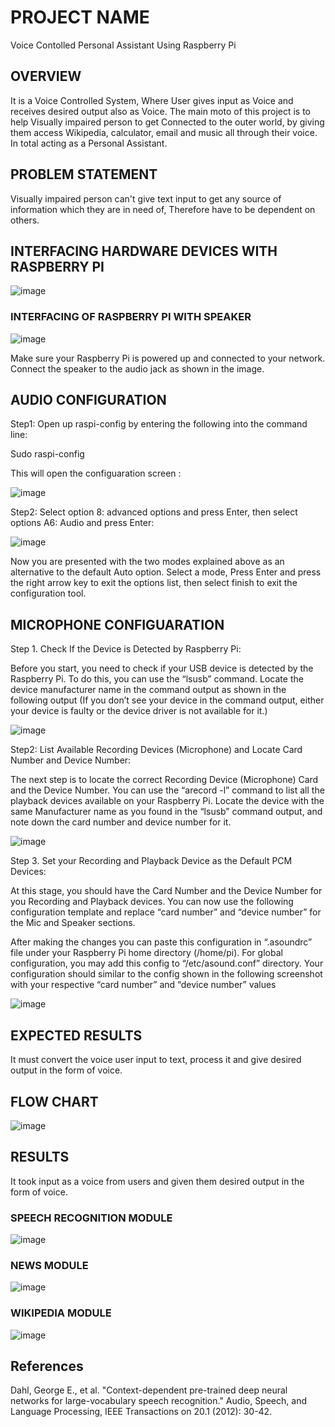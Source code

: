 # PROJECT NAME
Voice Contolled Personal Assistant Using Raspberry Pi

## OVERVIEW
It is a Voice Controlled System, Where User gives input as Voice and receives desired output also as Voice. The main moto of this project is to help Visually impaired person to get Connected to the outer world, by giving them access Wikipedia, calculator, email and music all through their voice. In total acting as a Personal Assistant.


## PROBLEM STATEMENT
Visually impaired person can't give text input to get any source of information which they are in need of, Therefore have to be dependent on others.



## INTERFACING HARDWARE DEVICES WITH RASPBERRY PI

![image](https://user-images.githubusercontent.com/42416500/98030584-4388b780-1e37-11eb-9c35-d51e75f07802.png)



### INTERFACING OF RASPBERRY PI WITH SPEAKER

![image](https://user-images.githubusercontent.com/42416500/98030983-d6c1ed00-1e37-11eb-83fe-e6ae00e5bc55.png)


Make sure your Raspberry Pi is powered up and connected to your network.
Connect the speaker to the audio jack as shown in the image. 




## AUDIO CONFIGURATION


Step1:  Open up raspi-config by entering the following into the command line:

Sudo raspi-config

This will open the configuaration screen :         

![image](https://user-images.githubusercontent.com/42416500/98031435-7e3f1f80-1e38-11eb-8fdf-61a57e77c98e.png)



Step2: Select option 8: advanced options and press Enter, then select options A6: Audio and press Enter:    



![image](https://user-images.githubusercontent.com/42416500/98032887-acbdfa00-1e3a-11eb-8706-e884afca9b9c.png)

                                        
Now you are presented with the two modes explained above as an alternative to the default Auto option. 
Select a mode, Press Enter and press the right arrow key to exit the options list, 
then select finish to exit the configuration tool.



## MICROPHONE CONFIGUARATION

Step 1. Check If the Device is Detected by Raspberry Pi:

Before you start, you need to check if your USB device is detected by the Raspberry Pi. To do this, you can use the “lsusb” command. Locate the device manufacturer name in the command output as shown in the following output (If you don’t see your device in the command output, either your device is faulty or the device driver is not available for it.) 

![image](https://user-images.githubusercontent.com/42416500/98409447-e2f8b500-2098-11eb-8c93-12ea132dd069.png)


                            
Step2: List Available Recording Devices (Microphone) and Locate Card Number and Device Number:


The next step is to locate the correct Recording Device (Microphone) Card and the Device Number. You can use the “arecord -l” command to list all the playback devices available on your Raspberry Pi. Locate the device with the same Manufacturer name as you found in the “lsusb” command output, and note down the card number and device number for it.

![image](https://user-images.githubusercontent.com/42416500/98410488-c78ea980-209a-11eb-9639-3134a38135a1.png)


Step 3. Set your Recording and Playback Device as the Default PCM Devices:


At this stage, you should have the Card Number and the Device Number for you Recording and Playback devices. You can now use the following configuration template and replace “card number” and “device number” for the Mic and Speaker sections.

After making the changes you can paste this configuration in “.asoundrc” file under your Raspberry Pi home directory (/home/pi). For global configuration, you may add this config to “/etc/asound.conf” directory. Your configuration should similar to the config shown in the following screenshot with your respective “card number” and “device number” values 




![image](https://user-images.githubusercontent.com/42416500/98411289-cad66500-209b-11eb-99a1-3c9dfc8d3726.png)




## EXPECTED RESULTS
It must convert the voice user input to text, process it and give desired output in the form of voice.


## FLOW CHART

![image](https://user-images.githubusercontent.com/42416500/98411813-bf376e00-209c-11eb-9868-7ae2a53403b5.png)



## RESULTS
It took input as a voice from users and given them desired output in the form of voice.





### SPEECH RECOGNITION MODULE  




![image](https://user-images.githubusercontent.com/42416500/99827355-85c42f80-2b7f-11eb-9364-ed15de76c8a9.png)





### NEWS MODULE




![image](https://user-images.githubusercontent.com/42416500/99827909-3f230500-2b80-11eb-9b7d-da8d5e60dffe.png)






### WIKIPEDIA MODULE




![image](https://user-images.githubusercontent.com/42416500/99827979-5b26a680-2b80-11eb-9d21-2636af2230b3.png)







## References
Dahl, George E., et al. "Context-dependent pre-trained deep neural networks for large-vocabulary speech recognition." Audio, Speech, and Language Processing, IEEE Transactions on 20.1 (2012): 30-42. 



